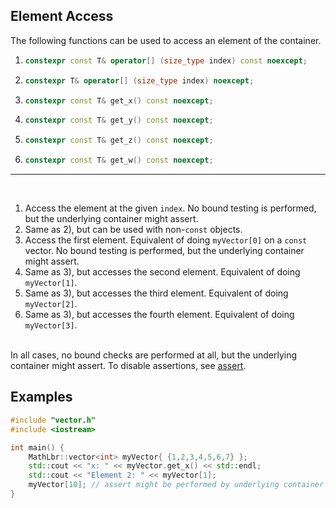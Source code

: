 ## Element Access
The following functions can be used to access an element of the container.

1) ```cpp
   constexpr const T& operator[] (size_type index) const noexcept;
   ```
2) ```cpp
   constexpr T& operator[] (size_type index) noexcept;
   ```
3) ```cpp
   constexpr const T& get_x() const noexcept;
   ```
4) ```cpp
   constexpr const T& get_y() const noexcept;
   ```
5) ```cpp
   constexpr const T& get_z() const noexcept;
   ```
6) ```cpp
   constexpr const T& get_w() const noexcept;
   ```
<hr><br>

1) Access the element at the given `index`. No bound testing is performed, but the underlying container might assert.<br>
2) Same as 2), but can be used with non-`const` objects.<br>
3) Access the first element. Equivalent of doing `myVector[0]` on a `const` vector. No bound testing is performed, but the underlying container might assert.<br>
4) Same as 3), but accesses the second element. Equivalent of doing `myVector[1]`.<br>
5) Same as 3), but accesses the third element. Equivalent of doing `myVector[2]`.<br>
6) Same as 3), but accesses the fourth element. Equivalent of doing `myVector[3]`.
<br>
In all cases, no bound checks are performed at all, but the underlying container might assert. To disable assertions, see <a href="https://en.cppreference.com/w/cpp/error/assert">assert</a>.
<br>

## Examples

```cpp
#include "vector.h"
#include <iostream>

int main() {
	MathLbr::vector<int> myVector{ {1,2,3,4,5,6,7} };
	std::cout << "x: " << myVector.get_x() << std::endl;
	std::cout << "Element 2: " << myVector[1];
	myVector[10]; // assert might be performed by underlying container
}
```
